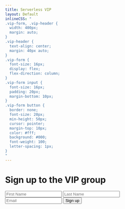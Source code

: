 ```yaml
---
title: Serverless VIP
layout: Default
inlineCSS: "
.vip-form, .vip-header {
  width: 400px;
  margin: auto;
}
.vip-header {
  text-align: center;
  margin: 40px auto;
}
.vip-form {
  font-size: 16px;
  display: flex;
  flex-direction: column;
}
.vip-form input {
  font-size: 16px;
  padding: 20px;
  margin-bottom: 10px;
}
.vip-form button {
  border: none;
  font-size: 20px;
  min-height: 50px;
  cursor: pointer;
  margin-top: 10px;
  color: #fff;
  background: #000;
  font-weight: 100;
  letter-spacing: 1px;
}
"
---
```


<h1 class="vip-header">
  Sign up to the VIP group
</h1>

<form class="vip-form" action="https://8u11zg9bol.execute-api.us-west-2.amazonaws.com/dev/mailchimp" method="post">
  <input name="FNAME" placeholder="First Name" required />
  <input name="LNAME" placeholder="Last Name" required />
  <input name="EMAIL" placeholder="Email" required />
  <input name="LIST_ID" value="6961c5ae4e" type="hidden" />
  <input name="RURL" value="http://serverless.com/thanks" type="hidden" />
  <input name="MSG" value="Thanks for joining" type="hidden" />
  <button type="submit" formmethod="post" type="button">
    Sign up
  </button>
</form>
